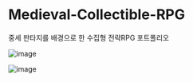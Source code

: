# Medieval-Collectible-RPG
중세 판타지를 배경으로 한 수집형 전략RPG 포트폴리오

![image](https://github.com/user-attachments/assets/9454aa90-1858-4ac5-8ba9-101bbab8f3c1)

![image](https://github.com/user-attachments/assets/eacb4447-9626-4432-991b-cc719b25389f)
